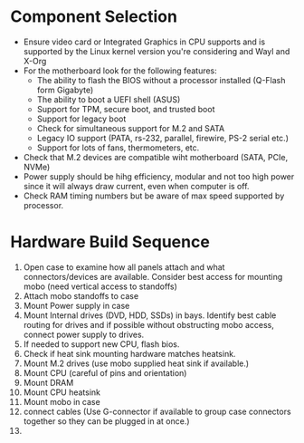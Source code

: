 # Component Selection

* Ensure video card or Integrated Graphics in CPU supports and is supported by the Linux kernel version you're considering and Wayl and X-Org 
* For the motherboard look for the following features:
  * The ability to flash the BIOS without a processor installed (Q-Flash form Gigabyte)
  * The ability to boot a UEFI shell (ASUS)
  * Support for TPM, secure boot, and trusted boot 
  * Support for legacy boot
  * Check for simultaneous support for M.2 and SATA
  * Legacy IO support (PATA, rs-232, parallel, firewire, PS-2 serial etc.)
  * Support for lots of fans, thermometers, etc.
* Check that M.2 devices are compatible wiht motherboard (SATA, PCIe, NVMe)
* Power supply should be hihg efficiency, modular and not too high power since it will always draw current, even when computer is off.
* Check RAM timing numbers but be aware of max speed supported by processor.

# Hardware Build Sequence

1. Open case to examine how all panels attach and what connectors/devices are available. Consider best access for mounting mobo (need vertical access to standoffs)
2. Attach mobo standoffs to case
3. Mount Power supply in case
4. Mount Internal drives (DVD, HDD, SSDs) in bays. Identify best cable routing for drives and if possible without obstructing mobo access, connect power supply to drives.
5. If needed to support new CPU, flash bios.
6. Check if heat sink mounting hardware matches heatsink.
7. Mount M.2 drives (use mobo supplied heat sink if available.)
8. Mount CPU (careful of pins and orientation)
9. Mount DRAM
10. Mount CPU heatsink
11. Mount mobo in case
12. connect cables (Use G-connector if available to group case connectors together so they can be plugged in at once.)
13. 